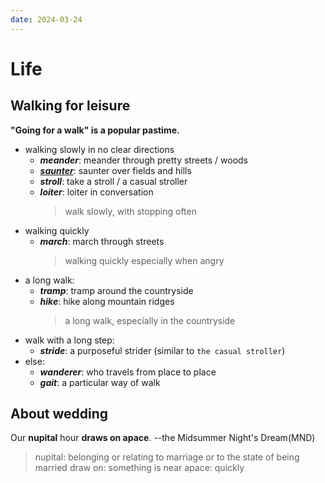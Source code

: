 ```yaml
---
date: 2024-03-24
---
```


# Life

## Walking for leisure

**"Going for a walk" is a popular pastime.**

- walking slowly in no clear directions
  - **_meander_**: meander through pretty streets / woods
  - [**_saunter_**](https://www.vocabulary.com/word-of-the-day/2022-06-26): saunter over fields and hills
  - **_stroll_**: take a stroll / a casual stroller
  - **_loiter_**: loiter in conversation
    > walk slowly, with stopping often
- walking quickly
  - **_march_**: march through streets
    > walking quickly especially when angry
- a long walk:
  - **_tramp_**: tramp around the countryside
  - **_hike_**: hike along mountain ridges
    > a long walk, especially in the countryside
- walk with a long step:
  - **_stride_**: a purposeful strider (similar to `the casual stroller`)
- else:
  - **_wanderer_**: who travels from place to place
  - **_gait_**: a particular way of walk

## About wedding

Our **nupital** hour **draws on apace**. --the Midsummer Night's Dream(MND)
> nupital: belonging or relating to marriage or to the state of being married
> draw on: something is near
> apace: quickly



